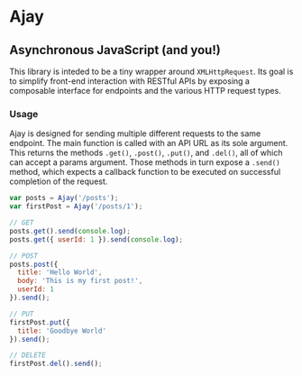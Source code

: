 # Ajay
## Asynchronous JavaScript (and you!)

This library is inteded to be a tiny wrapper around `XMLHttpRequest`. Its goal is to simplify front-end interaction with RESTful APIs by exposing a composable interface for endpoints and the various HTTP request types.

### Usage

Ajay is designed for sending multiple different requests to the same endpoint. The main function is called with an API URL as its sole argument. This returns the methods `.get()`, `.post()`, `.put()`, and `.del()`, all of which can accept a params argument. Those methods in turn expose a `.send()` method, which expects a callback function to be executed on successful completion of the request.

```javascript
var posts = Ajay('/posts');
var firstPost = Ajay('/posts/1');

// GET
posts.get().send(console.log);
posts.get({ userId: 1 }).send(console.log);

// POST
posts.post({
  title: 'Hello World',
  body: 'This is my first post!',
  userId: 1
}).send();

// PUT
firstPost.put({
  title: 'Goodbye World'
}).send();

// DELETE
firstPost.del().send();
```
